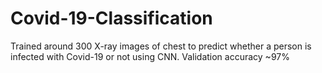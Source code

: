 # Covid-19-Classification
Trained around 300 X-ray images of chest to predict whether a person is infected with Covid-19 or not using CNN. Validation accuracy ~97%
